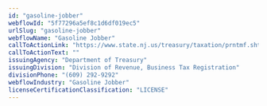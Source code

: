 ```yaml
---
id: "gasoline-jobber"
webflowId: "5f77296a5ef8c1d6df019ec5"
urlSlug: "gasoline-jobber"
webflowName: "Gasoline Jobber"
callToActionLink: "https://www.state.nj.us/treasury/taxation/prntmf.shtml"
callToActionText: ""
issuingAgency: "Department of Treasury"
issuingDivision: "Division of Revenue, Business Tax Registration"
divisionPhone: "(609) 292-9292"
webflowIndustry: "Gasoline Jobber"
licenseCertificationClassification: "LICENSE"
---
```

